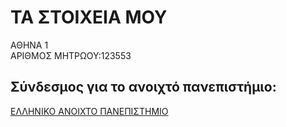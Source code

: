 # TA ΣΤΟΙΧΕΙΑ ΜΟΥ  
ΑΘΗΝΑ 1  
ΑΡΙΘΜΟΣ ΜΗΤΡΩΟΥ:123553

## Σύνδεσμος για το ανοιχτό πανεπιστήμιο:  
[ΕΛΛΗΝΙΚΟ ΑΝΟΙΧΤΟ ΠΑΝΕΠΙΣΤΗΜΙΟ](https://www.eap.gr/el/)
